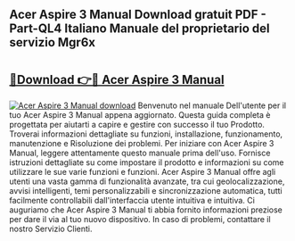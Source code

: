 ## Acer Aspire 3 Manual Download gratuit PDF - Part-QL4 Italiano Manuale del proprietario del servizio Mgr6x

# <h2><a href="http://dffppk.blite.top/?on=Acer+Aspire+3+Manual">🔗Download 👉🔴 Acer Aspire 3 Manual</a></h2>

[![Acer Aspire 3 Manual download](https://i.imgur.com/lujVjoI.png)](http://dffppk.blite.top/?on=Acer+Aspire+3+Manual)
Benvenuto nel manuale Dell'utente per il tuo Acer Aspire 3 Manual appena aggiornato. Questa guida completa è progettata per aiutarti a capire e gestire con successo il tuo Prodotto. Troverai informazioni dettagliate su funzioni, installazione, funzionamento, manutenzione e Risoluzione dei problemi. Per iniziare con Acer Aspire 3 Manual, leggere attentamente questo manuale prima dell'uso. Fornisce istruzioni dettagliate su come impostare il prodotto e informazioni su come utilizzare le sue varie funzioni e funzioni. Acer Aspire 3 Manual offre agli utenti una vasta gamma di funzionalità avanzate, tra cui geolocalizzazione, avvisi intelligenti, temi personalizzabili e sincronizzazione automatica, tutti facilmente controllabili dall'interfaccia utente intuitiva e intuitiva. Ci auguriamo che Acer Aspire 3 Manual ti abbia fornito informazioni preziose per dare il via al tuo nuovo dispositivo. In caso di problemi, contattare il nostro Servizio Clienti.
